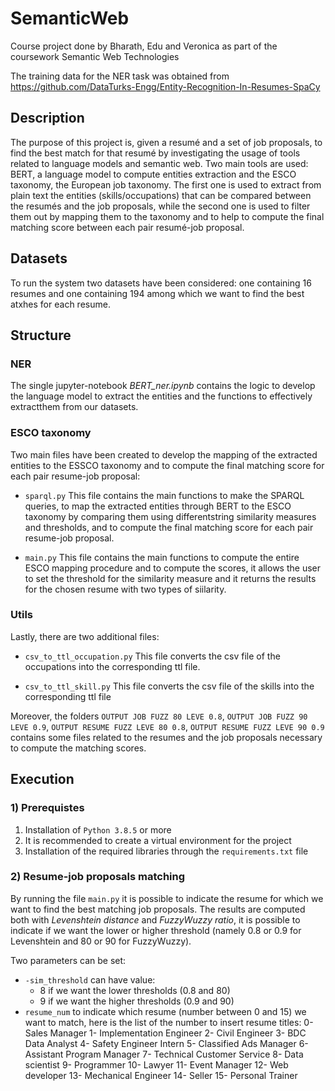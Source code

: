 # SemanticWeb
Course project done by Bharath, Edu and Veronica as part of the coursework Semantic Web Technologies

The training data for the NER task was obtained from https://github.com/DataTurks-Engg/Entity-Recognition-In-Resumes-SpaCy

## Description

The purpose of this project is, given a resumé and a set of job proposals, to find the best match for that resumé by investigating the usage of tools related to language models and semantic web.
Two main tools are used: BERT, a language model to compute entities extraction and the ESCO taxonomy, the European job taxonomy. The first one is used to extract from plain text the entities (skills/occupations) that can be compared between the resumés and the job proposals, while the second one is used to filter them out by mapping them to the taxonomy and to help to compute the final matching score between each pair resumé-job proposal.

## Datasets

To run the system two datasets have been considered: one containing 16 resumes and one containing 194 among which we want to find the best atxhes for each resume.

## Structure


### NER

The single jupyter-notebook _BERT\_ner.ipynb_ contains the logic to develop the language model to extract the entities and the functions to effectively extractthem from our datasets.


### ESCO taxonomy

Two main files have been created to develop the mapping of the extracted entities to the ESSCO taxonomy and to compute the final matching score for each pair resume-job proposal:

* `sparql.py` This file contains the main functions to make the SPARQL queries, to map the extracted entities through BERT to the ESCO taxonomy by comparing them using differentstring similarity measures and thresholds, and to compute the final matching score for each pair resume-job proposal.

* `main.py` This file contains the main functions to compute the entire ESCO mapping procedure and to compute the scores, it allows the user to set the threshold for the similarity measure and it returns the results for the chosen resume with two types of siilarity.


### Utils

Lastly, there are two additional files:

* `csv_to_ttl_occupation.py` This file converts the csv file of the occupations into the corresponding ttl file. 

* `csv_to_ttl_skill.py` This file converts the csv file of the skills into the corresponding ttl file

Moreover, the folders `OUTPUT JOB FUZZ 80 LEVE 0.8`, `OUTPUT JOB FUZZ 90 LEVE 0.9`, `OUTPUT RESUME FUZZ LEVE 80 0.8`, `OUTPUT RESUME FUZZ LEVE 90 0.9` contains some files related to the resumes and the job proposals necessary to compute the matching scores.
  

## Execution

### 1) Prerequistes

1) Installation of `Python 3.8.5` or more
2) It is recommended to create a virtual environment for the project
3) Installation of the required libraries through the `requirements.txt` file

### 2) Resume-job proposals matching

By running the file `main.py` it is possible to indicate the resume for which we want to find the best matching job proposals. The results are computed both with _Levenshtein distance_ and _FuzzyWuzzy ratio_, it is possible to indicate if we want the lower or higher threshold (namely 0.8 or 0.9 for Levenshtein and 80 or 90 for FuzzyWuzzy).

Two parameters can be set:

* `-sim_threshold` can have value:
  * 8 if we want the lower thresholds (0.8 and 80)
  * 9 if we want the higher thresholds (0.9 and 90)
* `resume_num` to indicate which resume (number between 0 and 15) we want to match, here is the list of the number to insert resume titles:
    0- Sales Manager
    1- Implementation Engineer
    2- Civil Engineer
    3- BDC Data Analyst
    4- Safety Engineer Intern
    5- Classified Ads Manager
    6- Assistant Program Manager
    7- Technical Customer Service
    8- Data scientist
    9- Programmer
    10- Lawyer
    11- Event Manager
    12- Web developer
    13- Mechanical Engineer
    14- Seller
    15- Personal Trainer
